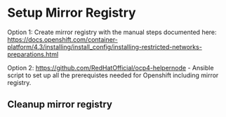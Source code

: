 # Setup Mirror Registry

Option 1: Create mirror registry with the manual steps documented here: https://docs.openshift.com/container-platform/4.3/installing/install_config/installing-restricted-networks-preparations.html

Option 2: https://github.com/RedHatOfficial/ocp4-helpernode - Ansible script to set up all the
prerequistes needed for Openshift including mirror registry.

## Cleanup mirror registry